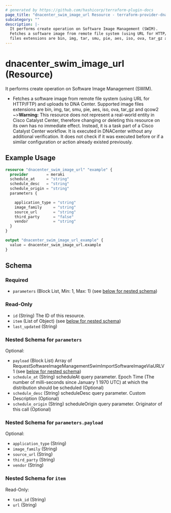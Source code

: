 ```yaml
---
# generated by https://github.com/hashicorp/terraform-plugin-docs
page_title: "dnacenter_swim_image_url Resource - terraform-provider-dnacenter"
subcategory: ""
description: |-
  It performs create operation on Software Image Management (SWIM).
  Fetches a software image from remote file system (using URL for HTTP/FTP) and uploads to DNA Center. Supported image
  files extensions are bin, img, tar, smu, pie, aes, iso, ova, tar_gz and qcow2
---
```


# dnacenter_swim_image_url (Resource)

It performs create operation on Software Image Management (SWIM).

- Fetches a software image from remote file system (using URL for HTTP/FTP) and uploads to DNA Center. Supported image
files extensions are bin, img, tar, smu, pie, aes, iso, ova, tar_gz and qcow2
~>**Warning:**
This resource does not represent a real-world entity in Cisco Catalyst Center, therefore changing or deleting this resource on its own has no immediate effect.
Instead, it is a task part of a Cisco Catalyst Center workflow. It is executed in DNACenter without any additional verification. It does not check if it was executed before or if a similar configuration or action already existed previously.

## Example Usage

```terraform
resource "dnacenter_swim_image_url" "example" {
  provider        = meraki
  schedule_at     = "string"
  schedule_desc   = "string"
  schedule_origin = "string"
  parameters {

    application_type = "string"
    image_family     = "string"
    source_url       = "string"
    third_party      = "false"
    vendor           = "string"
  }
}

output "dnacenter_swim_image_url_example" {
  value = dnacenter_swim_image_url.example
}
```

<!-- schema generated by tfplugindocs -->
## Schema

### Required

- `parameters` (Block List, Min: 1, Max: 1) (see [below for nested schema](#nestedblock--parameters))

### Read-Only

- `id` (String) The ID of this resource.
- `item` (List of Object) (see [below for nested schema](#nestedatt--item))
- `last_updated` (String)

<a id="nestedblock--parameters"></a>
### Nested Schema for `parameters`

Optional:

- `payload` (Block List) Array of RequestSoftwareImageManagementSwimImportSoftwareImageViaURLV1 (see [below for nested schema](#nestedblock--parameters--payload))
- `schedule_at` (String) scheduleAt query parameter. Epoch Time (The number of milli-seconds since January 1 1970 UTC) at which the distribution should be scheduled (Optional)
- `schedule_desc` (String) scheduleDesc query parameter. Custom Description (Optional)
- `schedule_origin` (String) scheduleOrigin query parameter. Originator of this call (Optional)

<a id="nestedblock--parameters--payload"></a>
### Nested Schema for `parameters.payload`

Optional:

- `application_type` (String)
- `image_family` (String)
- `source_url` (String)
- `third_party` (String)
- `vendor` (String)



<a id="nestedatt--item"></a>
### Nested Schema for `item`

Read-Only:

- `task_id` (String)
- `url` (String)
